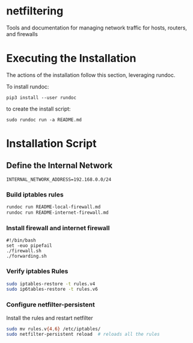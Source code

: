 # netfiltering
Tools and documentation for managing network traffic for hosts, routers, and firewalls

# Executing the Installation

The actions of the installation follow this section, leveraging rundoc.

To install rundoc:
```
pip3 install --user rundoc
```

to create the install script:
```
sudo rundoc run -a README.md
```

# Installation Script

## Define the Internal Network
```env
INTERNAL_NETWORK_ADDRESS=192.168.0.0/24
```

### Build iptables rules
```bash
rundoc run README-local-firewall.md
rundoc run README-internet-firewall.md
```

### Install firewall and internet firewall
```create-file:install.sh:744
#!/bin/bash
set -euo pipefail
./firewall.sh
./forwarding.sh
```

### Verify iptables Rules
```append-file:install.sh
sudo iptables-restore -t rules.v4
sudo ip6tables-restore -t rules.v6
```

### Configure netfilter-persistent
Install the rules and restart netfilter
```append-file:install.sh
sudo mv rules.v{4,6} /etc/iptables/
sudo netfilter-persistent reload  # reloads all the rules
```
